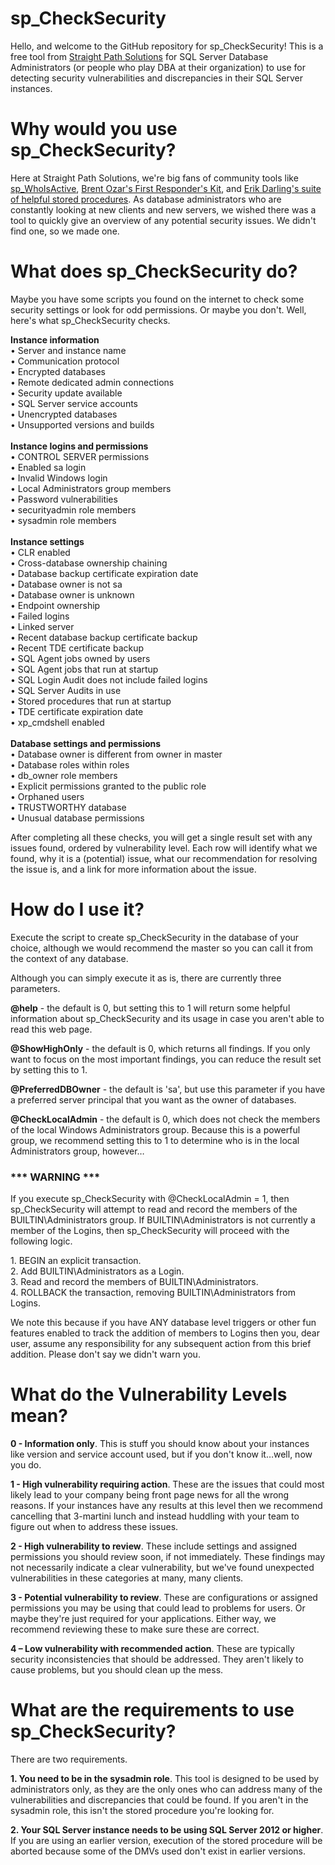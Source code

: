 # sp_CheckSecurity
Hello, and welcome to the GitHub repository for sp_CheckSecurity! This is a free tool from [Straight Path Solutions](https://straightpathsql.com/) for SQL Server Database Administrators (or people who play DBA at their organization) to use for detecting security vulnerabilities and discrepancies in their SQL Server instances.

# Why would you use sp_CheckSecurity?

Here at Straight Path Solutions, we're big fans of community tools like [sp_WhoIsActive](https://github.com/amachanic/sp_whoisactive/releases), [Brent Ozar's First Responder's Kit](https://github.com/BrentOzarULTD/SQL-Server-First-Responder-Kit/releases), and [Erik Darling's suite of helpful stored procedures](https://github.com/erikdarlingdata/DarlingData). As database administrators who are constantly looking at new clients and new servers, we wished there was a tool to quickly give an overview of any potential security issues. We didn't find one, so we made one.

# What does sp_CheckSecurity do?

Maybe you have some scripts you found on the internet to check some security settings or look for odd permissions. Or maybe you don't. Well, here's what sp_CheckSecurity checks.<p>

  **Instance information** <br>
	• Server and instance name<br>
	• Communication protocol<br>
	• Encrypted databases<br>
	• Remote dedicated admin connections<br>
	• Security update available<br>
	• SQL Server service accounts<br>
	• Unencrypted databases<br>
	• Unsupported versions and builds<br>
<br>
**Instance logins and permissions** <br>
	• CONTROL SERVER permissions<br>
	• Enabled sa login<br>
	• Invalid Windows login<br>
	• Local Administrators group members<br>
	• Password vulnerabilities<br>
	• securityadmin role members<br>
	• sysadmin role members<br>
<br>
**Instance settings**<br>
	• CLR enabled<br>
	• Cross-database ownership chaining<br>
	• Database backup certificate expiration date<br>
	• Database owner is not sa<br>
	• Database owner is unknown<br>
	• Endpoint ownership<br>
	• Failed logins<br>
	• Linked server<br>
	• Recent database backup certificate backup<br>
	• Recent TDE certificate backup<br>
	• SQL Agent jobs owned by users<br>
	• SQL Agent jobs that run at startup<br>
	• SQL Login Audit does not include failed logins<br>
	• SQL Server Audits in use<br>
	• Stored procedures that run at startup<br>
	• TDE certificate expiration date<br>
	• xp_cmdshell enabled<br>
<br>
**Database settings and permissions**<br>
	• Database owner is different from owner in master<br>
	• Database roles within roles<br>
	• db_owner role members<br>
	• Explicit permissions granted to the public role<br>
	• Orphaned users<br>
	• TRUSTWORTHY database<br>
	• Unusual database permissions<p>

After completing all these checks, you will get a single result set with any issues found, ordered by vulnerability level. Each row will identify what we found, why it is a (potential) issue, what our recommendation for resolving the issue is, and a link for more information about the issue.


# How do I use it?
 
Execute the script to create sp_CheckSecurity in the database of your choice, although we would recommend the master so you can call it from the context of any database.
<p>
Although you can simply execute it as is, there are currently three parameters.<p>
  
**@help** - the default is 0, but setting this to 1 will return some helpful information about sp_CheckSecurity and its usage in case you aren't able to read this web page.<p>

**@ShowHighOnly** - the default is 0, which returns all findings. If you only want to focus on the most important findings, you can reduce the result set by setting this to 1.<p>

**@PreferredDBOwner** - the default is 'sa', but use this parameter if you have a preferred server principal that you want as the owner of databases.<p>

**@CheckLocalAdmin** - the default is 0, which does not check the members of the local Windows Administrators group. Because this is a powerful group, we recommend setting this to 1 to determine who is in the local Administrators group, however…<p>

### *** WARNING ***<p>

 If you execute sp_CheckSecurity with @CheckLocalAdmin = 1, then sp_CheckSecurity will attempt to read and record the members of the BUILTIN\Administrators group. If BUILTIN\Administrators is not currently a member of the Logins, then sp_CheckSecurity will proceed with the following logic.
<p>
    1. BEGIN an explicit transaction.<br>
    2. Add BUILTIN\Administrators as a Login.<br>
    3. Read and record the members of BUILTIN\Administrators.<br>
    4. ROLLBACK the transaction, removing BUILTIN\Administrators from Logins.<br>
<p>
We note this because if you have ANY database level triggers or other fun features enabled to track the addition of members to Logins then you, dear user, assume any responsibility for any subsequent action from this brief addition. Please don't say we didn't warn you.

# What do the Vulnerability Levels mean?

**0 - Information only**. This is stuff you should know about your instances like version and service account used, but if you don't know it…well, now you do.<p>

**1 - High vulnerability requiring action**. These are the issues that could most likely lead to your company being front page news for all the wrong reasons. If your instances have any results at this level then we recommend cancelling that 3-martini lunch and instead huddling with your team to figure out when to address these issues.<p>

**2 - High vulnerability to review**. These include settings and assigned permissions you should review soon, if not immediately. These findings may not necessarily indicate a clear vulnerability, but we've found unexpected vulnerabilities in these categories at many, many clients.<p>

**3 - Potential vulnerability to review**. These are configurations or assigned permissions you may be using that could lead to problems for users. Or maybe they're just required for your applications. Either way, we recommend reviewing these to make sure these are correct.<p>

**4 – Low vulnerability with recommended action**. These are typically security inconsistencies that should be addressed. They aren't likely to cause problems, but you should clean up the mess.

# What are the requirements to use sp_CheckSecurity?

There are two requirements.<p>

**1. You need to be in the sysadmin role**. This tool is designed to be used by administrators only, as they are the only ones who can address many of the vulnerabilities and discrepancies that could be found. If you aren't in the sysadmin role, this isn't the stored procedure you're looking for.<p>

**2. Your SQL Server instance needs to be using SQL Server 2012 or higher**. If you are using an earlier version, execution of the stored procedure will be aborted because some of the DMVs used don't exist in earlier versions. 
<p></p>

